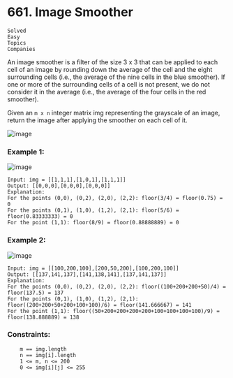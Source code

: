# 661. Image Smoother
```
Solved
Easy
Topics
Companies
```

An image smoother is a filter of the size 3 x 3 that can be applied to each cell of an image by rounding down the average of the cell and the eight surrounding cells (i.e., the average of the nine cells in the blue smoother). If one or more of the surrounding cells of a cell is not present, we do not consider it in the average (i.e., the average of the four cells in the red smoother).

Given an `m x n` integer matrix img representing the grayscale of an image, return the image after applying the smoother on each cell of it.

 ![image](https://github.com/Alisherka7/LeetCode/assets/38793933/f378c2ef-a07d-4f90-b037-eec7c1ed3c2b)


### Example 1:
![image](https://github.com/Alisherka7/LeetCode/assets/38793933/01816ecd-72d2-482c-b9c0-cd8c6f3a15a0)

```
Input: img = [[1,1,1],[1,0,1],[1,1,1]]
Output: [[0,0,0],[0,0,0],[0,0,0]]
Explanation:
For the points (0,0), (0,2), (2,0), (2,2): floor(3/4) = floor(0.75) = 0
For the points (0,1), (1,0), (1,2), (2,1): floor(5/6) = floor(0.83333333) = 0
For the point (1,1): floor(8/9) = floor(0.88888889) = 0
```

### Example 2:
![image](https://github.com/Alisherka7/LeetCode/assets/38793933/1f94a474-8f35-489d-b56c-c7889b954f48)

```
Input: img = [[100,200,100],[200,50,200],[100,200,100]]
Output: [[137,141,137],[141,138,141],[137,141,137]]
Explanation:
For the points (0,0), (0,2), (2,0), (2,2): floor((100+200+200+50)/4) = floor(137.5) = 137
For the points (0,1), (1,0), (1,2), (2,1): floor((200+200+50+200+100+100)/6) = floor(141.666667) = 141
For the point (1,1): floor((50+200+200+200+200+100+100+100+100)/9) = floor(138.888889) = 138
```

 

### Constraints:
```
    m == img.length
    n == img[i].length
    1 <= m, n <= 200
    0 <= img[i][j] <= 255
```
